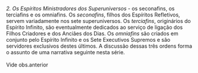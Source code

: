 ﻿<I>2. Os  Espíritos Ministradores dos Superuniversos</I> - os seconafins, os terciafins e os omniafins. Os <I>seconafins</I>, filhos dos Espíritos Refletivos, servem variadamente nos sete superuniversos. Os <I>terciafins</I>, originários do Espírito Infinito, são eventualmente dedicados ao serviço de ligação dos Filhos Criadores e dos Anciães dos Dias. Os <I>omniafins</I> são criados em conjunto pelo Espírito Infinito e os Sete Executivos Supremos e são servidores exclusivos destes últimos. A discussão dessas três ordens forma o assunto de uma narrativa seguinte nesta série.<BR><BR>Vide obs.anterior